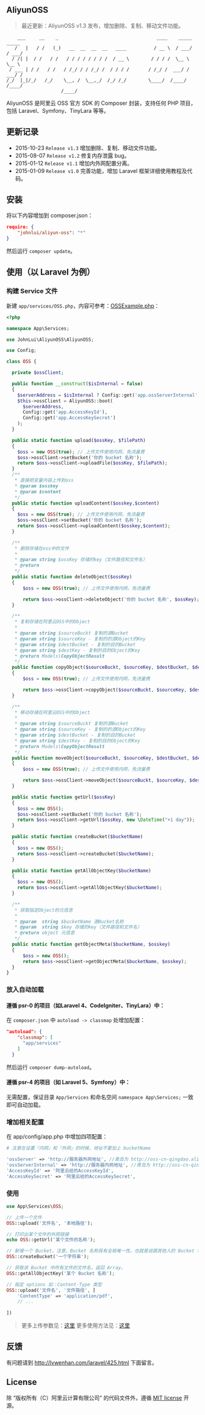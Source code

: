 AliyunOSS
---------

> 最近更新：AliyunOSS v1.3 发布，增加删除、复制、移动文件功能。


```
    ___     __    _                                    ____    _____   _____
   /   |   / /   (_)   __  __  __  __   ____          / __ \  / ___/  / ___/
  / /| |  / /   / /   / / / / / / / /  / __ \        / / / /  \__ \   \__ \
 / ___ | / /   / /   / /_/ / / /_/ /  / / / /       / /_/ /  ___/ /  ___/ /
/_/  |_|/_/   /_/    \__, /  \__,_/  /_/ /_/        \____/  /____/  /____/
                    /____/
```

AliyunOSS 是阿里云 OSS 官方 SDK 的 Composer 封装，支持任何 PHP 项目，包括 Laravel、Symfony、TinyLara 等等。


## 更新记录

* 2015-10-23 `Release v1.3` 增加删除、复制、移动文件功能。
* 2015-08-07 `Release v1.2` 修复内存泄露 bug。
* 2015-01-12 `Release v1.1` 增加内外网配置分离。
* 2015-01-09 `Release v1.0` 完善功能，增加 Laravel 框架详细使用教程及代码。

## 安装

将以下内容增加到 composer.json：

```json
require: {
    "johnlui/aliyun-oss": "*"
}
```

然后运行 `composer update`。

## 使用（以 Laravel 为例）

### 构建 Service 文件

新建 `app/services/OSS.php`，内容可参考：[OSSExample.php](https://github.com/johnlui/AliyunOSS/blob/master/OSSExample.php)：

```php
<?php

namespace App\Services;

use JohnLui\AliyunOSS\AliyunOSS;

use Config;

class OSS {

  private $ossClient;

  public function __construct($isInternal = false)
  {
    $serverAddress = $isInternal ? Config::get('app.ossServerInternal') : Config::get('app.ossServer');
    $this->ossClient = AliyunOSS::boot(
      $serverAddress,
      Config::get('app.AccessKeyId'),
      Config::get('app.AccessKeySecret')
    );
  }

  public static function upload($ossKey, $filePath)
  {
    $oss = new OSS(true); // 上传文件使用内网，免流量费
    $oss->ossClient->setBucket('你的 bucket 名称');
    return $oss->ossClient->uploadFile($ossKey, $filePath);
  }
  /**
   * 直接把变量内容上传到oss
   * @param $osskey
   * @param $content
   */
  public static function uploadContent($osskey,$content)
  {
    $oss = new OSS(true); // 上传文件使用内网，免流量费
    $oss->ossClient->setBucket('你的 bucket 名称');
    return $oss->ossClient->uploadContent($osskey,$content);
  }

  /**
   * 删除存储在oss中的文件
   *
   * @param string $ossKey 存储的key（文件路径和文件名）
   * @return
   */
  public static function deleteObject($ossKey)
  {
      $oss = new OSS(true); // 上传文件使用内网，免流量费

      return $oss->ossClient->deleteObject('你的 bucket 名称', $ossKey);
  }

  /**
   * 复制存储在阿里云OSS中的Object
   *
   * @param string $sourceBuckt 复制的源Bucket
   * @param string $sourceKey - 复制的的源Object的Key
   * @param string $destBucket - 复制的目的Bucket
   * @param string $destKey - 复制的目的Object的Key
   * @return Models\CopyObjectResult
   */
  public function copyObject($sourceBuckt, $sourceKey, $destBucket, $destKey)
  {
      $oss = new OSS(true); // 上传文件使用内网，免流量费

      return $oss->ossClient->copyObject($sourceBuckt, $sourceKey, $destBucket, $destKey);
  }

  /**
   * 移动存储在阿里云OSS中的Object
   *
   * @param string $sourceBuckt 复制的源Bucket
   * @param string $sourceKey - 复制的的源Object的Key
   * @param string $destBucket - 复制的目的Bucket
   * @param string $destKey - 复制的目的Object的Key
   * @return Models\CopyObjectResult
   */
  public function moveObject($sourceBuckt, $sourceKey, $destBucket, $destKey)
  {
      $oss = new OSS(true); // 上传文件使用内网，免流量费

      return $oss->ossClient->moveObject($sourceBuckt, $sourceKey, $destBucket, $destKey);
  }

  public static function getUrl($ossKey)
  {
    $oss = new OSS();
    $oss->ossClient->setBucket('你的 bucket 名称');
    return $oss->ossClient->getUrl($ossKey, new \DateTime("+1 day"));
  }

  public static function createBucket($bucketName)
  {
    $oss = new OSS();
    return $oss->ossClient->createBucket($bucketName);
  }

  public static function getAllObjectKey($bucketName)
  {
    $oss = new OSS();
    return $oss->ossClient->getAllObjectKey($bucketName);
  }

  /**
   * 获取指定Object的元信息
   * 
   * @param  string $bucketName 源Bucket名称
   * @param  string $key 存储的key（文件路径和文件名）
   * @return object 元信息
   */
  public static function getObjectMeta($bucketName, $osskey)
  {
      $oss = new OSS();
      return $oss->ossClient->getObjectMeta($bucketName, $osskey);
  }
}
```

### 放入自动加载

#### 遵循 psr-0 的项目（如Laravel 4、CodeIgniter、TinyLara）中：
在 `composer.json` 中 `autoload -> classmap` 处增加配置：

```json
"autoload": {
    "classmap": [
      "app/services"
    ]
  }
```
然后运行 `composer dump-autoload`。

#### 遵循 psr-4 的项目（如 Laravel 5、Symfony）中：

无需配置，保证目录 `App/Services` 和命名空间 `namespace App\Services;` 一致即可自动加载。

### 增加相关配置
在 app/config/app.php 中增加四项配置：

```php
# 注意在设置『内网』和『外网』的时候，地址不要加上 bucketName

'ossServer' => 'http://服务器外网地址', //青岛为 http://oss-cn-qingdao.aliyuncs.com
'ossServerInternal' => 'http://服务器内网地址', //青岛为 http://oss-cn-qingdao-internal.aliyuncs.com
'AccessKeyId' => '阿里云给的AccessKeyId',
'AccessKeySecret' => '阿里云给的AccessKeySecret',
```

### 使用

```php
use App\Services\OSS;

// 上传一个文件
OSS::upload('文件名', '本地路径');

// 打印出某个文件的外网链接
echo OSS::getUrl('某个文件的名称');

// 新增一个 Bucket。注意，Bucket 名称具有全局唯一性，也就是说跟其他人的 Bucket 名称也不能相同。
OSS::createBucket('一个字符串');

// 获取该 Bucket 中所有文件的文件名，返回 Array。
OSS::getAllObjectKey('某个 Bucket 名称'); 

// 指定 options 如：Content-Type 类型
OSS::upload('文件名', '文件路径', [
    'ContentType' => 'application/pdf',
    // ...
    
])
```

> 更多上传参数见：[这里](https://github.com/johnlui/AliyunOSS/blob/master/oss/src/Aliyun/OSS/OSSClient.php#L142-L148)
> 更多使用方法见：[这里](https://github.com/johnlui/AliyunOSS/blob/master/OSSExample.php)

## 反馈

有问题请到 http://lvwenhan.com/laravel/425.html 下面留言。

## License
除 “版权所有（C）阿里云计算有限公司” 的代码文件外，遵循 [MIT license](http://opensource.org/licenses/MIT) 开源。


